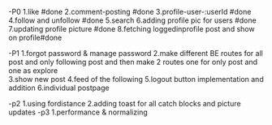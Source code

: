 -P0
1.like   #done
2.comment-posting #done
3.profile-user-:userId  #done
4.follow and unfollow #done
5.search
6.adding profile pic for users #done 
7.updating profile picture #done
8.fetching loggedinprofile post and show on profile#done


-P1
1.forgot password & manage password
2.make different BE routes for all post and only  following post and then make 2 routes one for only post and one as explore  
3.show new post
4.feed of the following
5.logout button implementation and addition
6.individual postpage 


-p2
1.using fordistance 
2.adding toast for all catch blocks and picture updates
-p3
1.performance & normalizing